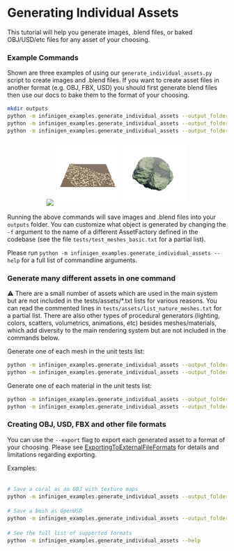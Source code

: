 # Generating Individual Assets

This tutorial will help you generate images, .blend files, or baked OBJ/USD/etc files for any asset of your choosing.

### Example Commands

Shown are three examples of using our `generate_individual_assets.py` script to create images and .blend files. If you want to create asset files in another format (e.g. OBJ, FBX, USD) you should first generate blend files then use our [](./ExportingToExternalFileFormats.md) docs to bake them to the format of your choosing. 

```bash
mkdir outputs
python -m infinigen_examples.generate_individual_assets --output_folder outputs/corals -f CoralFactory -n 8 --save_blend
python -m infinigen_examples.generate_individual_assets --output_folder outputs/seashells -f seashells -n 1 --save_blend
python -m infinigen_examples.generate_individual_assets --output_folder outputs/chunkyrock -f chunkyrock -n 1 --save_blend
```

<p align="center">
  <img src="images/individual_assets/coral.png" width="150" />
  <img src="images/individual_assets/seashells.png" width="150" />
  <img src="images/individual_assets/chunkyrock.png" width="150" />
</p>

Running the above commands will save images and .blend files into your `outputs` folder. You can customize what object is generated by changing the `-f` argument to the name of a different AssetFactory defined in the codebase (see the file `tests/test_meshes_basic.txt` for a partial list).

Please run `python -m infinigen_examples.generate_individual_assets --help` for a full list of commandline arguments.

### Generate many different assets in one command

:warning: There are a small number of assets which are used in the main system but are not included in the tests/assets/*.txt lists for various reasons. You can read the commented lines in `tests/assets/list_nature_meshes.txt` for a partial list. There are also other types of procedural generators (lighting, colors, scatters, volumetrics, animations, etc) besides meshes/materials, which add diversity to the main rendering system but are not included in the commands below.

Generate one of each mesh in the unit tests list:
```bash
python -m infinigen_examples.generate_individual_assets --output_folder outputs/corals -f tests/assets/list_nature_meshes.txt -n 1 --save_blend
python -m infinigen_examples.generate_individual_assets --output_folder outputs/corals -f tests/assets/list_indoor_meshes.txt -n 1 --save_blend
```

Generate one of each material in the unit tests list:
```bash
python -m infinigen_examples.generate_individual_assets --output_folder outputs/corals -f tests/assets/list_nature_materials.txt -n 1 --save_blend
python -m infinigen_examples.generate_individual_assets --output_folder outputs/corals -f tests/assets/list_indoor_materials.txt -n 1 --save_blend
```

### Creating OBJ, USD, FBX and other file formats

You can use the `--export` flag to export each generated asset to a format of your choosing. Please see [ExportingToExternalFileFormats](./ExportingToExternalFileFormats.md) for details and limitations regarding exporting. 

Examples:

```bash

# Save a coral as an OBJ with texture maps
python -m infinigen_examples.generate_individual_assets --output_folder outputs/corals -f CoralFactory -n 1 --render none --export obj

# Save a bush as OpenUSD 
python -m infinigen_examples.generate_individual_assets --output_folder outputs/bush -f BushFactory -n 1 --render none --export usdc

# See the full list of supported formats
python -m infinigen_examples.generate_individual_assets --help
```



